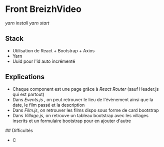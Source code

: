 # Front BreizhVideo

*yarn install*
*yarn start*
## Stack 

* Utilisation de React + Bootstrap + Axios 
* Yarn 
* Uuid pour l'id auto incrémenté 

## Explications 

* Chaque component est une page grâce à *React Router* (sauf Header.js qui est partout)
* Dans *Events.js* , on peut retrouver le lieu de l'évènement ainsi que la date, le film passé et la description 
* Dans *Film.js*, on retrouver les films dispo sous forme de card bootstrap 
* Dans *Village.js*, on retrouve un tableau bootstrap avec les villages inscrits et un formulaire bootstrap pour en ajouter d'autre

## Difficultés 

* C

